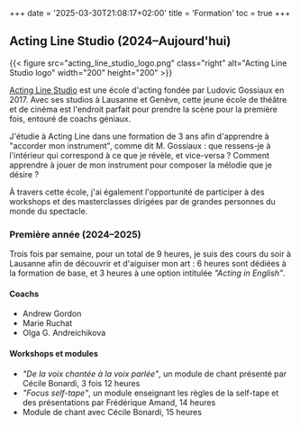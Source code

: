 +++
date = '2025-03-30T21:08:17+02:00'
title = 'Formation'
toc = true
+++

## Acting Line Studio (2024–Aujourd'hui)
{{< figure src="acting_line_studio_logo.png" class="right" alt="Acting Line Studio logo" width="200" height="200" >}}

[Acting Line Studio](https://actinglinestudio.com/) est une école d'acting fondée par Ludovic Gossiaux en 2017. Avec ses studios à Lausanne et Genève, cette jeune école de théâtre et de cinéma est l'endroit parfait pour prendre la scène pour la première fois, entouré de coachs géniaux.

J'étudie à Acting Line dans une formation de 3 ans afin d'apprendre à "accorder mon instrument", comme dit M. Gossiaux : que ressens-je à l'intérieur qui correspond à ce que je révèle, et vice-versa ? Comment apprendre à jouer de mon instrument pour composer la mélodie que je désire ?

À travers cette école, j'ai également l'opportunité de participer à des workshops et des masterclasses dirigées par de grandes personnes du monde du spectacle.

### Première année (2024–2025)

Trois fois par semaine, pour un total de 9 heures, je suis des cours du soir à Lausanne afin de découvrir et d'aiguiser mon art : 6 heures sont dédiées à la formation de base, et 3 heures à une option intitulée *"Acting in English"*.

#### Coachs

- Andrew Gordon
- Marie Ruchat
- Olga G. Andreichikova

#### Workshops et modules

- *"De la voix chantée à la voix parlée"*, un module de chant présenté par Cécile Bonardi, 3 fois 12 heures
- *"Focus self-tape"*, un module enseignant les règles de la self-tape et des présentations par Frédérique Amand, 14 heures
- Module de chant avec Cécile Bonardi, 15 heures
